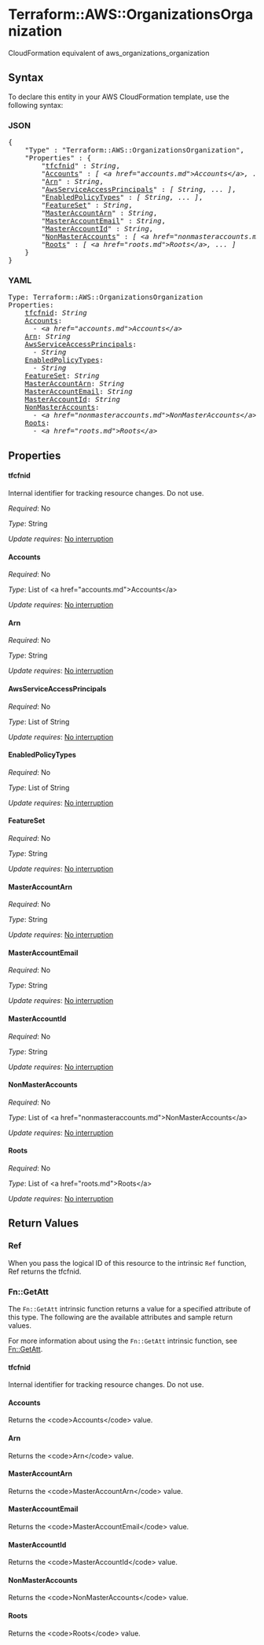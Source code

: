 # Terraform::AWS::OrganizationsOrganization

CloudFormation equivalent of aws_organizations_organization

## Syntax

To declare this entity in your AWS CloudFormation template, use the following syntax:

### JSON

<pre>
{
    "Type" : "Terraform::AWS::OrganizationsOrganization",
    "Properties" : {
        "<a href="#tfcfnid" title="tfcfnid">tfcfnid</a>" : <i>String</i>,
        "<a href="#accounts" title="Accounts">Accounts</a>" : <i>[ &lt;a href=&#34;accounts.md&#34;&gt;Accounts&lt;/a&gt;, ... ]</i>,
        "<a href="#arn" title="Arn">Arn</a>" : <i>String</i>,
        "<a href="#awsserviceaccessprincipals" title="AwsServiceAccessPrincipals">AwsServiceAccessPrincipals</a>" : <i>[ String, ... ]</i>,
        "<a href="#enabledpolicytypes" title="EnabledPolicyTypes">EnabledPolicyTypes</a>" : <i>[ String, ... ]</i>,
        "<a href="#featureset" title="FeatureSet">FeatureSet</a>" : <i>String</i>,
        "<a href="#masteraccountarn" title="MasterAccountArn">MasterAccountArn</a>" : <i>String</i>,
        "<a href="#masteraccountemail" title="MasterAccountEmail">MasterAccountEmail</a>" : <i>String</i>,
        "<a href="#masteraccountid" title="MasterAccountId">MasterAccountId</a>" : <i>String</i>,
        "<a href="#nonmasteraccounts" title="NonMasterAccounts">NonMasterAccounts</a>" : <i>[ &lt;a href=&#34;nonmasteraccounts.md&#34;&gt;NonMasterAccounts&lt;/a&gt;, ... ]</i>,
        "<a href="#roots" title="Roots">Roots</a>" : <i>[ &lt;a href=&#34;roots.md&#34;&gt;Roots&lt;/a&gt;, ... ]</i>
    }
}
</pre>

### YAML

<pre>
Type: Terraform::AWS::OrganizationsOrganization
Properties:
    <a href="#tfcfnid" title="tfcfnid">tfcfnid</a>: <i>String</i>
    <a href="#accounts" title="Accounts">Accounts</a>: <i>
      - &lt;a href=&#34;accounts.md&#34;&gt;Accounts&lt;/a&gt;</i>
    <a href="#arn" title="Arn">Arn</a>: <i>String</i>
    <a href="#awsserviceaccessprincipals" title="AwsServiceAccessPrincipals">AwsServiceAccessPrincipals</a>: <i>
      - String</i>
    <a href="#enabledpolicytypes" title="EnabledPolicyTypes">EnabledPolicyTypes</a>: <i>
      - String</i>
    <a href="#featureset" title="FeatureSet">FeatureSet</a>: <i>String</i>
    <a href="#masteraccountarn" title="MasterAccountArn">MasterAccountArn</a>: <i>String</i>
    <a href="#masteraccountemail" title="MasterAccountEmail">MasterAccountEmail</a>: <i>String</i>
    <a href="#masteraccountid" title="MasterAccountId">MasterAccountId</a>: <i>String</i>
    <a href="#nonmasteraccounts" title="NonMasterAccounts">NonMasterAccounts</a>: <i>
      - &lt;a href=&#34;nonmasteraccounts.md&#34;&gt;NonMasterAccounts&lt;/a&gt;</i>
    <a href="#roots" title="Roots">Roots</a>: <i>
      - &lt;a href=&#34;roots.md&#34;&gt;Roots&lt;/a&gt;</i>
</pre>

## Properties

#### tfcfnid

Internal identifier for tracking resource changes. Do not use.

_Required_: No

_Type_: String

_Update requires_: [No interruption](https://docs.aws.amazon.com/AWSCloudFormation/latest/UserGuide/using-cfn-updating-stacks-update-behaviors.html#update-no-interrupt)

#### Accounts

_Required_: No

_Type_: List of &lt;a href=&#34;accounts.md&#34;&gt;Accounts&lt;/a&gt;

_Update requires_: [No interruption](https://docs.aws.amazon.com/AWSCloudFormation/latest/UserGuide/using-cfn-updating-stacks-update-behaviors.html#update-no-interrupt)

#### Arn

_Required_: No

_Type_: String

_Update requires_: [No interruption](https://docs.aws.amazon.com/AWSCloudFormation/latest/UserGuide/using-cfn-updating-stacks-update-behaviors.html#update-no-interrupt)

#### AwsServiceAccessPrincipals

_Required_: No

_Type_: List of String

_Update requires_: [No interruption](https://docs.aws.amazon.com/AWSCloudFormation/latest/UserGuide/using-cfn-updating-stacks-update-behaviors.html#update-no-interrupt)

#### EnabledPolicyTypes

_Required_: No

_Type_: List of String

_Update requires_: [No interruption](https://docs.aws.amazon.com/AWSCloudFormation/latest/UserGuide/using-cfn-updating-stacks-update-behaviors.html#update-no-interrupt)

#### FeatureSet

_Required_: No

_Type_: String

_Update requires_: [No interruption](https://docs.aws.amazon.com/AWSCloudFormation/latest/UserGuide/using-cfn-updating-stacks-update-behaviors.html#update-no-interrupt)

#### MasterAccountArn

_Required_: No

_Type_: String

_Update requires_: [No interruption](https://docs.aws.amazon.com/AWSCloudFormation/latest/UserGuide/using-cfn-updating-stacks-update-behaviors.html#update-no-interrupt)

#### MasterAccountEmail

_Required_: No

_Type_: String

_Update requires_: [No interruption](https://docs.aws.amazon.com/AWSCloudFormation/latest/UserGuide/using-cfn-updating-stacks-update-behaviors.html#update-no-interrupt)

#### MasterAccountId

_Required_: No

_Type_: String

_Update requires_: [No interruption](https://docs.aws.amazon.com/AWSCloudFormation/latest/UserGuide/using-cfn-updating-stacks-update-behaviors.html#update-no-interrupt)

#### NonMasterAccounts

_Required_: No

_Type_: List of &lt;a href=&#34;nonmasteraccounts.md&#34;&gt;NonMasterAccounts&lt;/a&gt;

_Update requires_: [No interruption](https://docs.aws.amazon.com/AWSCloudFormation/latest/UserGuide/using-cfn-updating-stacks-update-behaviors.html#update-no-interrupt)

#### Roots

_Required_: No

_Type_: List of &lt;a href=&#34;roots.md&#34;&gt;Roots&lt;/a&gt;

_Update requires_: [No interruption](https://docs.aws.amazon.com/AWSCloudFormation/latest/UserGuide/using-cfn-updating-stacks-update-behaviors.html#update-no-interrupt)

## Return Values

### Ref

When you pass the logical ID of this resource to the intrinsic `Ref` function, Ref returns the tfcfnid.

### Fn::GetAtt

The `Fn::GetAtt` intrinsic function returns a value for a specified attribute of this type. The following are the available attributes and sample return values.

For more information about using the `Fn::GetAtt` intrinsic function, see [Fn::GetAtt](https://docs.aws.amazon.com/AWSCloudFormation/latest/UserGuide/intrinsic-function-reference-getatt.html).

#### tfcfnid

Internal identifier for tracking resource changes. Do not use.

#### Accounts

Returns the &lt;code&gt;Accounts&lt;/code&gt; value.

#### Arn

Returns the &lt;code&gt;Arn&lt;/code&gt; value.

#### MasterAccountArn

Returns the &lt;code&gt;MasterAccountArn&lt;/code&gt; value.

#### MasterAccountEmail

Returns the &lt;code&gt;MasterAccountEmail&lt;/code&gt; value.

#### MasterAccountId

Returns the &lt;code&gt;MasterAccountId&lt;/code&gt; value.

#### NonMasterAccounts

Returns the &lt;code&gt;NonMasterAccounts&lt;/code&gt; value.

#### Roots

Returns the &lt;code&gt;Roots&lt;/code&gt; value.

